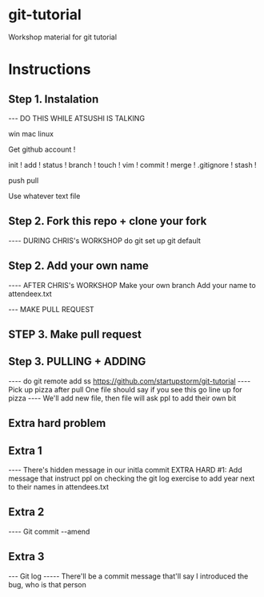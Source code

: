 # git-tutorial
Workshop material for git tutorial

# Instructions
## Step 1. Instalation
--- DO THIS WHILE ATSUSHI IS TALKING

win
mac
linux

Get github account !

init !
add !
status !
branch !
touch !
vim !
commit !
merge !
.gitignore !
stash !


push 
pull

Use whatever text file

## Step 2. Fork this repo + clone your fork
---- DURING CHRIS's WORKSHOP
do git set up 
git default 

## Step 2. Add your own name
---- AFTER CHRIS's WORKSHOP
Make your own branch 
Add your name to attendeex.txt

--- MAKE PULL REQUEST

## STEP 3. Make pull request

## Step 3. PULLING + ADDING
---- do git remote add ss https://github.com/startupstorm/git-tutorial
---- Pick up pizza after pull
One file should say if you see this go line up for pizza
---- We'll add new file, then file will ask ppl to add their own bit

## Extra hard problem
## Extra 1
---- There's hidden message in our initla commit
EXTRA HARD #1:
Add message that instruct ppl on checking the git log
exercise to add year next to their names in attendees.txt

## Extra 2
---- Git commit --amend 

## Extra 3
--- Git log 
----- There'll be a commit message that'll say I introduced the bug, who is that person


